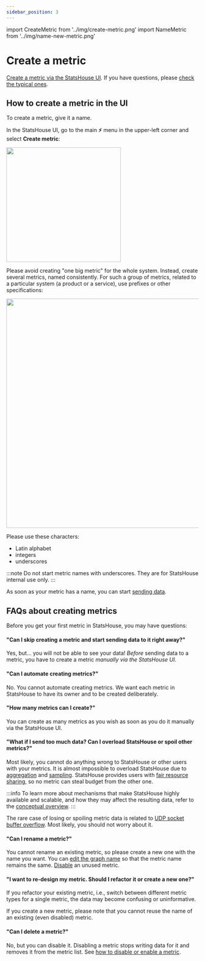 ```yaml
---
sidebar_position: 3
---
```

import CreateMetric from '../img/create-metric.png'
import NameMetric from '../img/name-new-metric.png'

# Create a metric

[Create a metric via the StatsHouse UI](#how-to-create-a-metric-in-the-ui). If you have questions, please [check the 
typical ones](#faqs-about-creating-metrics).

## How to create a metric in the UI

To create a metric, give it a name.

In the StatsHouse UI, go to the main **⚡** menu in the upper-left corner and select **Create metric**:

<img src={CreateMetric} width="300"/>

Please avoid creating "one big metric" for the whole system. 
Instead, create several metrics, named consistently. For such a group of metrics, related to a particular system (a 
product or a service), use prefixes or other specifications:

<img src={NameMetric} width="600"/>

Please use these characters:
* Latin alphabet
* integers
* underscores

:::note
Do not start metric names with underscores. They are for StatsHouse internal use only.
:::

As soon as your metric has a name, you can start [sending data](send-data.md).

## FAQs about creating metrics

Before you get your first metric in StatsHouse, you may have questions:

#### "Can I skip creating a metric and start sending data to it right away?"

Yes, but... you will not be able to see your data! _Before_ sending data to a metric, you have to create a metric 
_manually via 
the StatsHouse UI_.

#### "Can I automate creating metrics?"

No. You cannot automate creating metrics. We want each metric in StatsHouse to have its owner and to be created 
deliberately.

#### "How many metrics can I create?"

You can create as many metrics as you wish as soon as you do it manually via the StatsHouse UI.

#### "What if I send too much data? Can I overload StatsHouse or spoil other metrics?"

Most likely, you cannot do anything wrong to StatsHouse or other users with your metrics. It is almost
impossible to overload StatsHouse due to [aggregation](../conceptual%20overview/concepts.md#aggregation)
and [sampling](../conceptual%20overview/concepts.md#sampling).
StatsHouse provides users with [fair resource sharing](../conceptual%20overview/concepts.md#fair-resource-sharing),
so no metric can steal budget from the other one.

:::info
To learn more about mechanisms that make StatsHouse highly available and scalable, and how they may affect the
resulting data, refer to the [conceptual overview](../conceptual%20overview/concepts.md).
:::

The rare case of losing or spoiling metric data is related to 
[UDP socket buffer overflow](send-data.md#how-to-send-data-without-client-libraries). 
Most likely, you should not worry about it.

#### "Can I rename a metric?"

You cannot rename an existing metric, so please create a new one with the name you want. You can
[edit the graph name](view-graph.md#2--graph-name) so that the metric name remains the same.
[Disable](edit-metrics.md#disabling-a-metric) an unused metric.

#### "I want to re-design my metric. Should I refactor it or create a new one?"

If you refactor your existing metric, i.e., switch between different metric types for a single metric, the data may
become confusing or uninformative.

If you create a new metric, please note that you cannot reuse the name of
an existing (even disabled) metric.

#### "Can I delete a metric?"

No, but you can disable it. Disabling a metric stops writing data for it and removes it from the metric list.
See [how to disable or enable a metric](edit-metrics.md#disabling-a-metric).
